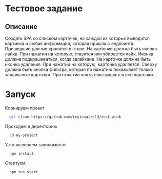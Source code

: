 # Тестовое задание

## Описание

Создать SPA со списком карточек, на каждой из которых выводится картинка и любая информация, которая пришла с эндпоинта.
Пришедшие данные хранятся в сторе.
На карточке должна быть иконка лайка. При нажатии на которую, ставится или убирается лайк. Иконка должна подкрашиваться, когда залайкана.
На карточке должна быть иконка удаления. При нажатии на которую, карточка удаляется.
Сверху должна быть кнопка фильтра, которая по нажатию показывает только залайканые карточки. При отжатии опять показываются все карточки.

# Запуск

Клонируем проект

```bash
  git clone https://github.com/Legionaire13/test-abnk
```

Проходим в директорию

```bash
  cd my-project
```

Устанавливаем зависимости

```bash
  npm install
```

Стартуем

```bash
  npm run start
```
